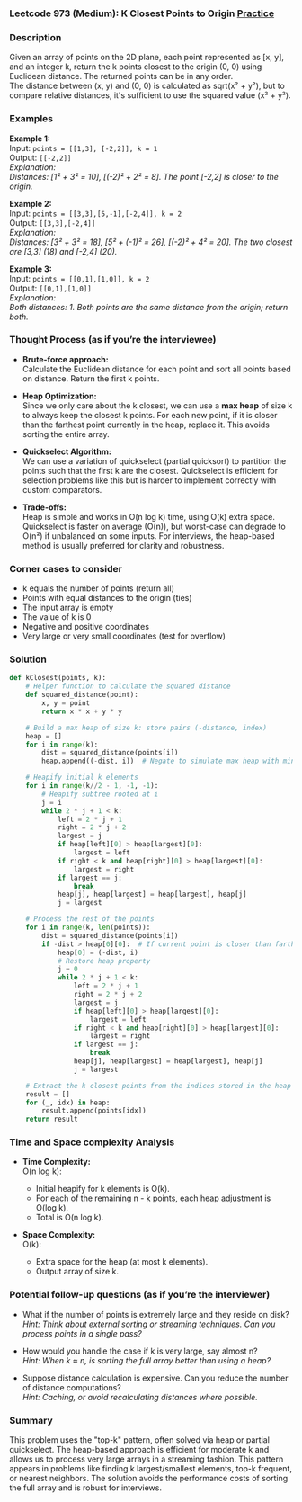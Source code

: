### Leetcode 973 (Medium): K Closest Points to Origin [Practice](https://leetcode.com/problems/k-closest-points-to-origin)

### Description  
Given an array of points on the 2D plane, each point represented as [x, y], and an integer k, return the k points closest to the origin (0, 0) using Euclidean distance. The returned points can be in any order.  
The distance between (x, y) and (0, 0) is calculated as sqrt(x² + y²), but to compare relative distances, it's sufficient to use the squared value (x² + y²).

### Examples  

**Example 1:**  
Input: `points = [[1,3], [-2,2]], k = 1`  
Output: `[[-2,2]]`  
*Explanation:  
Distances: [1² + 3² = 10], [(-2)² + 2² = 8]. The point [-2,2] is closer to the origin.*

**Example 2:**  
Input: `points = [[3,3],[5,-1],[-2,4]], k = 2`  
Output: `[[3,3],[-2,4]]`  
*Explanation:  
Distances: [3² + 3² = 18], [5² + (-1)² = 26], [(-2)² + 4² = 20]. The two closest are [3,3] (18) and [-2,4] (20).*

**Example 3:**  
Input: `points = [[0,1],[1,0]], k = 2`  
Output: `[[0,1],[1,0]]`  
*Explanation:  
Both distances: 1. Both points are the same distance from the origin; return both.*

### Thought Process (as if you’re the interviewee)  
- **Brute-force approach:**  
  Calculate the Euclidean distance for each point and sort all points based on distance. Return the first k points.

- **Heap Optimization:**  
  Since we only care about the k closest, we can use a **max heap** of size k to always keep the closest k points. For each new point, if it is closer than the farthest point currently in the heap, replace it. This avoids sorting the entire array.

- **Quickselect Algorithm:**  
  We can use a variation of quickselect (partial quicksort) to partition the points such that the first k are the closest. Quickselect is efficient for selection problems like this but is harder to implement correctly with custom comparators.

- **Trade-offs:**  
  Heap is simple and works in O(n log k) time, using O(k) extra space.  
  Quickselect is faster on average (O(n)), but worst-case can degrade to O(n²) if unbalanced on some inputs. For interviews, the heap-based method is usually preferred for clarity and robustness.

### Corner cases to consider  
- k equals the number of points (return all)
- Points with equal distances to the origin (ties)
- The input array is empty
- The value of k is 0
- Negative and positive coordinates
- Very large or very small coordinates (test for overflow)

### Solution

```python
def kClosest(points, k):
    # Helper function to calculate the squared distance
    def squared_distance(point):
        x, y = point
        return x * x + y * y

    # Build a max heap of size k: store pairs (-distance, index)
    heap = []
    for i in range(k):
        dist = squared_distance(points[i])
        heap.append((-dist, i))  # Negate to simulate max heap with min heap logic

    # Heapify initial k elements
    for i in range(k//2 - 1, -1, -1):
        # Heapify subtree rooted at i
        j = i
        while 2 * j + 1 < k:
            left = 2 * j + 1
            right = 2 * j + 2
            largest = j
            if heap[left][0] > heap[largest][0]:
                largest = left
            if right < k and heap[right][0] > heap[largest][0]:
                largest = right
            if largest == j:
                break
            heap[j], heap[largest] = heap[largest], heap[j]
            j = largest

    # Process the rest of the points
    for i in range(k, len(points)):
        dist = squared_distance(points[i])
        if -dist > heap[0][0]:  # If current point is closer than farthest in heap
            heap[0] = (-dist, i)
            # Restore heap property
            j = 0
            while 2 * j + 1 < k:
                left = 2 * j + 1
                right = 2 * j + 2
                largest = j
                if heap[left][0] > heap[largest][0]:
                    largest = left
                if right < k and heap[right][0] > heap[largest][0]:
                    largest = right
                if largest == j:
                    break
                heap[j], heap[largest] = heap[largest], heap[j]
                j = largest

    # Extract the k closest points from the indices stored in the heap
    result = []
    for (_, idx) in heap:
        result.append(points[idx])
    return result
```

### Time and Space complexity Analysis  

- **Time Complexity:**  
  O(n log k):  
  - Initial heapify for k elements is O(k).
  - For each of the remaining n - k points, each heap adjustment is O(log k).
  - Total is O(n log k).

- **Space Complexity:**  
  O(k):  
  - Extra space for the heap (at most k elements).
  - Output array of size k.

### Potential follow-up questions (as if you’re the interviewer)  

- What if the number of points is extremely large and they reside on disk?  
  *Hint: Think about external sorting or streaming techniques. Can you process points in a single pass?*

- How would you handle the case if k is very large, say almost n?  
  *Hint: When k ≈ n, is sorting the full array better than using a heap?*

- Suppose distance calculation is expensive. Can you reduce the number of distance computations?  
  *Hint: Caching, or avoid recalculating distances where possible.*

### Summary
This problem uses the "top-k" pattern, often solved via heap or partial quickselect. The heap-based approach is efficient for moderate k and allows us to process very large arrays in a streaming fashion. This pattern appears in problems like finding k largest/smallest elements, top-k frequent, or nearest neighbors. The solution avoids the performance costs of sorting the full array and is robust for interviews.